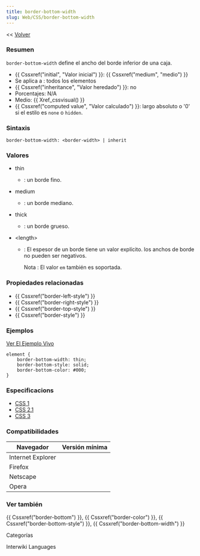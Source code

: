 ```yaml
---
title: border-bottom-width
slug: Web/CSS/border-bottom-width
---
```


<< [Volver](/es/Guía_de_referencia_de_CSS)

### Resumen

`border-bottom-width` define el ancho del borde inferior de una caja.

- {{ Cssxref("initial", "Valor inicial") }}: {{ Cssxref("medium", "medio") }}
- Se aplica a : todos los elementos
- {{ Cssxref("inheritance", "Valor heredado") }}: no
- Porcentajes: N/A
- Medio: {{ Xref_cssvisual() }}
- {{ Cssxref("computed value", "Valor calculado") }}: largo absoluto o '0' si el estilo es `none` o `hidden`.

### Sintaxis

```
border-bottom-width: <border-width> | inherit
```

### Valores

- thin
  - : un borde fino.
- medium
  - : un borde mediano.
- thick
  - : un borde grueso.
- \<length>

  - : El espesor de un borde tiene un valor explícito. los anchos de borde no pueden ser negativos.

    Nota : El valor `em` también es soportada.

### Propiedades relacionadas

- {{ Cssxref("border-left-style") }}
- {{ Cssxref("border-right-style") }}
- {{ Cssxref("border-top-style") }}
- {{ Cssxref("border-style") }}

### Ejemplos

[Ver El Ejemplo Vivo](/samples/cssref/border.html)

```
element {
    border-bottom-width: thin;
    border-bottom-style: solid;
    border-bottom-color: #000;
}
```

### Especificacions

- [CSS 1](http://www.w3.org/TR/CSS1#border-width)
- [CSS 2.1](http://www.w3.org/TR/CSS21/box.html#border-width-properties)
- [CSS 3](http://www.w3.org/TR/css3-background/#border-width)

### Compatibilidades

| Navegador         | Versión mínima |
| ----------------- | -------------- |
| Internet Explorer |                |
| Firefox           |                |
| Netscape          |                |
| Opera             |                |

### Ver también

{{ Cssxref("border-bottom") }}, {{ Cssxref("border-color") }}, {{ Cssxref("border-bottom-style") }}, {{ Cssxref("border-bottom-width") }}

Categorías

Interwiki Languages

